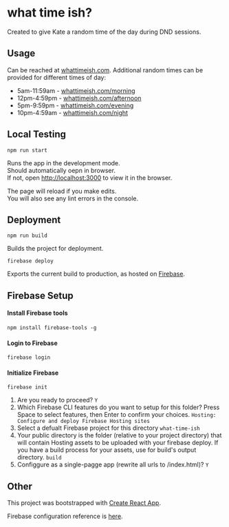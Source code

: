 # what time ish?

Created to give Kate a random time of the day during DND sessions. 

## Usage

Can be reached at [whattimeish.com](https://whattimeish.com/). Additional random times can be provided for different times of day:

- 5am-11:59am - [whattimeish.com/morning](https://whattimeish.com/morning)
- 12pm-4:59pm - [whattimeish.com/afternoon](https://whattimeish.com/afternoon)
- 5pm-9:59pm - [whattimeish.com/evening](https://whattimeish.com/evening)
- 10pm-4:59am - [whattimeish.com/night](https://whattimeish.com/night)




## Local Testing

`npm run start`

Runs the app in the development mode. \
Should automatically oepn in browser. \
If not, open [http://localhost:3000](http://localhost:3000) to view it in the browser.

The page will reload if you make edits.\
You will also see any lint errors in the console.


## Deployment

`npm run build`

Builds the project for deployment.

`firebase deploy`

Exports the current build to production, as hosted on [Firebase](https://console.firebase.google.com/u/0/project/what-time-ish/overview).



## Firebase Setup

#### Install Firebase tools
`npm install firebase-tools -g`

#### Login to Firebase
`firebase login`

#### Initialize Firebase
`firebase init`

1. Are you ready to proceed? `Y`
2.  Which Firebase CLI features do you want to setup for this folder? Press Space to select features, then Enter to confirm your choices. `Hosting: Configure and deploy Firebase Hosting sites`
3. Select a defualt Firebase project for this directory `what-time-ish`
4. Your public directory is the folder (relative to your project directory) that will contain Hosting assets to be uploaded with your firebase deploy. If you have a build process for your assets, use for build's output directory. `build`
5. Configgure as a single-pagge app (rewrite all urls to /index.html)? `Y`


## Other

This project was bootstrapped with [Create React App](https://github.com/facebook/create-react-app).

Firebase configuration reference is [here](https://medium.com/@devesu/host-a-react-based-website-free-of-cost-with-firebase-hosting-and-connect-with-your-own-domain-53146731807f).

